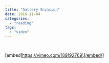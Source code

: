 ```yaml
---
title: "Gallery Invasion"
date: 2016-11-04
categories: 
  - "reading"
tags: 
  - "video"
---
```


 

\[embed\]https://vimeo.com/189192769\[/embed\]
